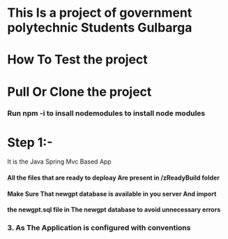 # This Is a project of government polytechnic Students Gulbarga

# How To Test the project

# Pull Or Clone the project
### Run npm -i to insall nodemodules to install node modules

# Step 1:-
It is the Java Spring Mvc Based App

#### All the files that are ready to deploay Are present in /zReadyBuild folder

#### Make Sure That newgpt database is available in you server And import
####  the newgpt.sql file in The newgpt database to avoid unnecessary errors

### 3. As The Application is configured with conventions
